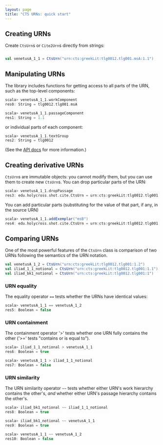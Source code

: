 ```yaml
---
layout: page
title: "CTS URNs: quick start"
---
```




## Creating URNs

Create `CtsUrn`s or `Cite2Urn`s directly from strings:





```scala

val venetusA_1_1 = CtsUrn("urn:cts:greekLit:tlg0012.tlg001.msA:1.1")

```

## Manipulating URNs

The library includes functions for getting access to all parts of the URN, such as the top-level components:

```scala
scala> venetusA_1_1.workComponent
res0: String = tlg0012.tlg001.msA

scala> venetusA_1_1.passageComponent
res1: String = 1.1
```

or individual parts of each component:

```scala
scala> venetusA_1_1.textGroup
res2: String = tlg0012
```

(See the [API docs](http://cite-architecture.org/libs/api-docs/xcite/edu/holycross/shot/cite/index.html) for more information.)


## Creating derivative URNs

`CtsUrn`s are immutable objects:  you cannot modify them, but you can use them to create new `CtsUrn`s.  You can drop particular parts of the URN:

```scala
scala> venetusA_1_1.dropPassage
res3: edu.holycross.shot.cite.CtsUrn = urn:cts:greekLit:tlg0012.tlg001.msA:
```

You can add particular parts (substituting for the value of that part, if any, in the source URN)

```scala
scala> venetusA_1_1.addExemplar("msB")
res4: edu.holycross.shot.cite.CtsUrn = urn:cts:greekLit:tlg0012.tlg001.msA.msB:1.1
```



## Comparing URNs


One of the most powerful features of the `CtsUrn` class is  comparison of two URNs following the semantics of the URN notation.

```scala
val venetusA_1_2 = CtsUrn("urn:cts:greekLit:tlg0012.tlg001:1.2")
val iliad_1_1_notional = CtsUrn("urn:cts:greekLit:tlg0012.tlg001:1.1")
val iliad_bk1_notional = CtsUrn("urn:cts:greekLit:tlg0012.tlg001:1")

```

### URN equality

The equality operator `==` tests whether the URNs have identical values:

```scala
scala> venetusA_1_1 == venetusA_1_2
res5: Boolean = false
```


### URN containment
The containment operator '>' tests whether one URN fully contains the other ('>=' tests "contains or is equal to").

```scala
scala> iliad_1_1_notional > venetusA_1_1
res6: Boolean = true

scala> venetusA_1_1 > iliad_1_1_notional
res7: Boolean = false
```


### URN similarity

The URN similarity operator `~~` tests whether either URN's work hierarchy contains the other's, *and* whether either URN's passage hierarchy contains the other's.

```scala
scala> iliad_bk1_notional ~~ iliad_1_1_notional
res8: Boolean = true

scala> iliad_bk1_notional ~~ venetusA_1_1
res9: Boolean = true

scala> venetusA_1_1 ~~ venetusA_1_2
res10: Boolean = false
```

